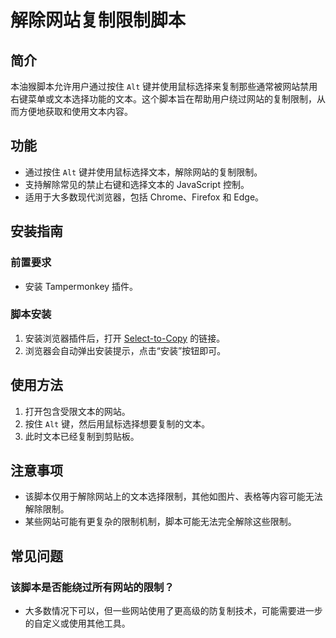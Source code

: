 # 解除网站复制限制脚本

## 简介

本油猴脚本允许用户通过按住 `Alt` 键并使用鼠标选择来复制那些通常被网站禁用右键菜单或文本选择功能的文本。这个脚本旨在帮助用户绕过网站的复制限制，从而方便地获取和使用文本内容。

## 功能

- 通过按住 `Alt` 键并使用鼠标选择文本，解除网站的复制限制。
- 支持解除常见的禁止右键和选择文本的 JavaScript 控制。
- 适用于大多数现代浏览器，包括 Chrome、Firefox 和 Edge。

## 安装指南

### 前置要求

- 安装 Tampermonkey 插件。

### 脚本安装

1. 安装浏览器插件后，打开 [Select-to-Copy](https://github.com/MoCongxin/Select-to-Copy/raw/main/SelectToCopy.user.js) 的链接。
2. 浏览器会自动弹出安装提示，点击“安装”按钮即可。

## 使用方法

1. 打开包含受限文本的网站。
2. 按住 `Alt` 键，然后用鼠标选择想要复制的文本。
3. 此时文本已经复制到剪贴板。

## 注意事项

- 该脚本仅用于解除网站上的文本选择限制，其他如图片、表格等内容可能无法解除限制。
- 某些网站可能有更复杂的限制机制，脚本可能无法完全解除这些限制。

## 常见问题

### 该脚本是否能绕过所有网站的限制？

- 大多数情况下可以，但一些网站使用了更高级的防复制技术，可能需要进一步的自定义或使用其他工具。
